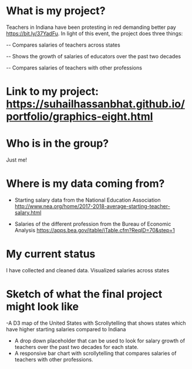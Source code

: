 # What is my project?
Teachers in Indiana have been protesting in red demanding better pay https://bit.ly/37YadFu. In light of this event, the project does three things:

-- Compares salaries of teachers across states 

-- Shows the growth of salaries of educators over the past two decades

-- Compares salaries of teachers with other professions

# Link to my project: https://suhailhassanbhat.github.io/portfolio/graphics-eight.html

# Who is in the group?
Just me!

# Where is my data coming from?
- Starting salary data from the National Education Association http://www.nea.org/home/2017-2018-average-starting-teacher-salary.html 

- Salaries of the different profession from the Bureau of Economic Analysis https://apps.bea.gov/itable/iTable.cfm?ReqID=70&step=1

# My current status 
I have collected and cleaned data. Visualized salaries across states
# Sketch of what the final project might look like

-A D3 map of the United States with Scrollytelling that shows states which have higher starting salaries compared to Indiana
- A drop down placeholder that can be used to look for salary growth of teachers over the past two decades for each state.
- A responsive bar chart with scrollytelling that compares salaries of teachers with other professions.
